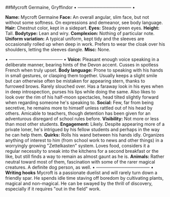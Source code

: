 ##Mycroft Germaine, Gryffindor
• ───────────────── •

**Name:** Mycroft Germaine
**Face:** An overall angular, slim face, but not without some softness. On expressions and demeanor, see body language.
**Hair:** Chestnut color, kept in a sidepart.
**Eyes:** Steady green eyes.
**Height:** Tall.
**Bodytype:** Lean and wiry.
**Complexion:** Nothing of particular note.
**Uniform variation:** A typical uniform, kept tidy and the sleeves are occasionally rolled up when deep in work. 
Prefers to wear the cloak over his shoulders, letting the sleeves dangle.
**Misc:** None.

• ───────────────── •
**Voice:** Pleasant enough voice speaking in a deliberate manner, bearing hints of the Devon accent. Cusses in spotless French when truly upset.
**Body language:** Prone to speaking with his hands in small gestures, or clasping them together. Usually keeps a slight smile but can otherwise often be mistaken for appearing stern, thanks to furrowed brows. Rarely slouched over. Has a faraway look in his eyes when in deep introspection, purses his lips while doing the same. Also likes to look over the rim of his half-moon spectacles, head tilted slightly forward when regarding someone he's speaking to.
**Social:** Few, far from being secretive, he remains more to himself unless rattled out of his head by others. Amicable to teachers, though detention has been given for an adventurous disregard of school rules before.
**Visibility:** Not more or less than most other students.
**Engagement:** Likely. Despite appearing more of a private loner, he's intrigued by his fellow students and perhaps in the way he can help them.
**Quirks:** Rolls his wand between his hands idly. Organizes anything of interest to him (from school work to news and other things) in a worryingly growing "Zettelkasten" system. Loves food, considers it a regular necessity to sneak into the kitchens for a second breakfast or the like, but still finds a way to remain as almost gaunt as he is.
**Animals:** Rather neutral toward most of them, fascination with some of the rarer magical creatures. A definite dog person, as well.
• ───────────────── •
**Writing hooks**
Mycroft is a passionate duelist and will rarely turn down a friendly spar.
He spends idle time staving off boredom by cultivating plants, magical and non-magical.
He can be swayed by the thrill of discovery, especially if it requires "out in the field" work.
